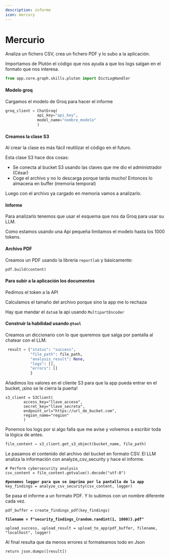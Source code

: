 ```yaml
---
description: informe
icon: mercury
---
```


# Mercurio

Analiza un fichero CSV, crea un fichero PDF y lo subo a la aplicación.&#x20;

Importamos de Plutón el código que nos ayuda a que los logs salgan en el formato que nos interesa.

```python
from app.core.graph.skills.pluton import DictLogHandler
```

#### Modelo groq

Cargamos el modelo de Groq para hacer el informe

```python
groq_client = ChatGroq(
              api_key="api_key", 
              model_name="nombre_modelo"
              )
```

#### Creamos la clase S3&#x20;

Al crear la clase es más fácil reutilizar el código en el futuro.&#x20;

&#x20;Esta clase S3 hace dos cosas:

* Se conecta al bucket S3 usando las claves que me dio el administrador (César)
* Coge el archivo y no lo descarga porque tarda mucho! Entonces lo almacena en buffer (memoria temporal)

Luego con el archivo ya cargado en memoria vamos a analizarlo.

#### Informe

Para analizarlo tenemos que usar el esquema que nos da Groq para usar su LLM.

Como estamos usando una Api pequeña limitamos el modelo hasta los 1000 tokens.

#### Archivo PDF&#x20;

Creamos un PDF usando la librería `reportlab` y básicamente:

```python
pdf.build(content)
```

#### Para subir a la aplicación los documentos

Pedimos el token a la API

Calculamos el tamaño del archivo porque sino la app me lo rechaza

Hay que mandar el `data`a la api usando `MultipartEncoder`&#x20;

#### Construir la habilidad usando `@tool`

Creamos un diccionario con lo que queremos que salga por pantalla al chatear con el LLM.

```python
 result = {"status": "success", 
           "file_path": file_path, 
           "analysis_result": None, 
           "logs": [], 
           "errors": []
           }
```

Añadimos los valores en el cliente S3 para que la app pueda entrar en el bucket, ¡sino se le cierra la puerta!

```
s3_client = S3Client(
        access_key="llave_acceso",
        secret_key="llave_secreta",
        endpoint_url="https://url_de_bucket.com",
        region_name="region"
        )
```

Ponemos los logs por si algo falla que me avise y volvemos a escribir toda la lógica de antes.

```python
file_content = s3_client.get_s3_object(bucket_name, file_path)
```

Le pasamos el contenido del archivo del bucket en formato CSV. El LLM analiza la información con analyze\_csv\_security y hace el informe. &#x20;

<pre class="language-python"><code class="lang-python"># Perform cybersecurity analysis
csv_content = file_content.getvalue().decode("utf-8")

<strong>#ponemos logger para que se imprima por la pantalla de la app
</strong>key_findings = analyze_csv_security(csv_content, logger)
</code></pre>

Se pasa el informe a un formato PDF. Y lo subimos con un nombre diferente cada vez. &#x20;

<pre class="language-python"><code class="lang-python">pdf_buffer = create_findings_pdf(key_findings)
<strong>
</strong><strong>filename = f"security_findings_{random.randint(1, 1000)}.pdf"  
</strong>
upload_success, upload_result = upload_to_app(pdf_buffer, filename, "localhost", logger)
</code></pre>

Al final resulta que da menos errores si formateamos todo en Json

```
return json.dumps([result])
```
